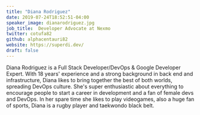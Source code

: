 ```yaml
---
title: "Diana Rodriguez"
date: 2019-07-24T18:52:51-04:00
speaker_image: dianarodriguez.jpg
job_title:  Developer Advocate at Nexmo
twitter: cotufa82
github: alphacentauri82
website: https://superdi.dev/
draft: false
---
```


Diana Rodriguez is a Full Stack Developer/DevOps & Google Developer Expert. With 18 years' experience and a strong background in back end and infrastructure, Diana likes to bring together the best of both worlds, spreading DevOps culture. She's super enthusiastic about everything to encourage people to start a career in development and a fan of female devs and DevOps. In her spare time she likes to play videogames, also a huge fan of sports, Diana is a rugby player and taekwondo black belt.